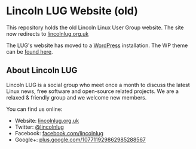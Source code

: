 # Lincoln LUG Website (old)

This repository holds the old Lincoln Linux User Group website. The site now redirects to [lincolnlug.org.uk](https://lincolnlug.org.uk/)

The LUG's website has moved to a [WordPress](https://www.wordpress.org) installation. The WP theme can be [found here](https://github.com/corenominal/lincoln-lug-wp-theme-2016).

## About Lincoln LUG

Lincoln LUG is a social group who meet once a month to discuss the latest Linux news, free software and open-source related projects. We are a relaxed & friendly group and we welcome new members.

You can find us online:

 * Website: [lincolnlug.org.uk](http://lincolnlug.org.uk/)
 * Twitter: [@lincolnlug](https://twitter.com/lincolnlug)
 * Facebook: [facebook.com/lincolnlug](https://www.facebook.com/lincolnlug)
 * Google+: [plus.google.com/107711929862985288567](https://plus.google.com/107711929862985288567)